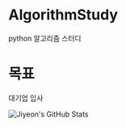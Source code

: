 # AlgorithmStudy
python 알고리즘 스터디

# 목표
대기업 입사

![Jiyeon's GitHub Stats](https://github-readme-stats.vercel.app/api?username=anuraghazra&show_icons=true&theme=radical)
